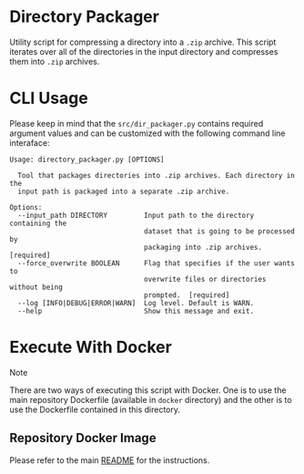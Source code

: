 # Directory Packager

Utility script for compressing a directory into a `.zip` archive. This script iterates over all of the directories in the input directory and compresses them into `.zip` archives.

# CLI Usage

Please keep in mind that the  ```src/dir_packager.py``` contains required argument values and can be customized with the following command line interaface:
```
Usage: directory_packager.py [OPTIONS]

  Tool that packages directories into .zip archives. Each directory in the
  input path is packaged into a separate .zip archive.

Options:
  --input_path DIRECTORY         Input path to the directory containing the
                                 dataset that is going to be processed by
                                 packaging into .zip archives.  [required]
  --force_overwrite BOOLEAN      Flag that specifies if the user wants to
                                 overwrite files or directories without being
                                 prompted.  [required]
  --log [INFO|DEBUG|ERROR|WARN]  Log level. Default is WARN.
  --help                         Show this message and exit.
```

# Execute With Docker

> [!NOTE]
> There are two ways of executing this script with Docker. One is to use the main repository Dockerfile (available in `docker` directory) and the other is to use the Dockerfile contained in this directory.

## Repository Docker Image

Please refer to the main [README](../../README.md) for the instructions.
